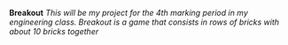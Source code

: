 **Breakout**
*This will be my project for the 4th marking period in my engineering class. Breakout is a game that consists in rows of bricks with about 10 bricks together*
